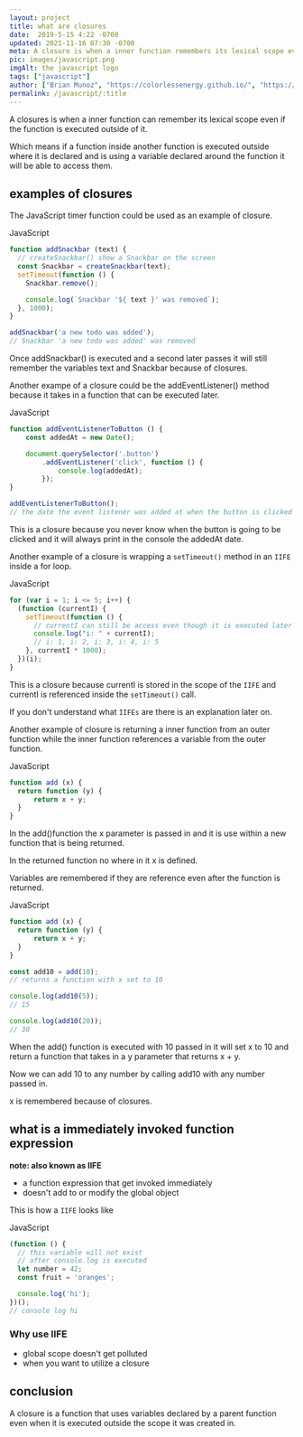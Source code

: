 ```yaml
---
layout: project
title: what are closures
date:  2019-5-15 4:22 -0700
updated: 2021-11-16 07:30 -0700
meta: A closure is when a inner function remembers its lexical scope even if it is executed outside of it.
pic: images/javascript.png
imgAlt: the javascript logo
tags: ["javascript"]
author: ["Brian Munoz", "https://colorlessenergy.github.io/", "https://github.com/colorlessenergy"]
permalink: /javascript/:title
---
```


A closures is when a inner function can remember its lexical scope even if the function is executed outside of it.

Which means if a function inside another function is executed outside where it is declared and is using a variable declared around the function it will be able to access them.

## examples of closures

The JavaScript timer function could be used as an example of closure.

<p class="highlight__file-desc">JavaScript</p>

```javascript
function addSnackbar (text) {
  // createSnackbar() show a Snackbar on the screen
  const Snackbar = createSnackbar(text);
  setTimeout(function () {
    Snackbar.remove();

    console.log(`Snackbar '${ text }' was removed`);
  }, 1000);
}

addSnackbar('a new todo was added');
// Snackbar 'a new todo was added' was removed
```

Once <span class="highlight__code">addSnackbar()</span> is executed and a second later passes it will still remember the variables <span className="highlight__code">text</span> and <span className="highlight__code">Snackbar</span> because of closures.

Another exampe of a closure could be the <span class="highlight__code">addEventListener()</span> method because it takes in a function that can be executed later.

<p class="highlight__file-desc">JavaScript</p>

```javascript
function addEventListenerToButton () {
    const addedAt = new Date();

    document.querySelector('.button')
        .addEventListener('click', function () {
            console.log(addedAt);
        });
}

addEventListenerToButton();
// the date the event listener was added at when the button is clicked
```

This is a closure because you never know when the button is going to be clicked and it will always print in the console the <span class="highlight__code">addedAt</span> date.

Another example of a closure is wrapping a <code class="highlight__code">setTimeout()</code> method in an <code class="highlight__code">IIFE</code> inside a for loop. 

<p class="highlight__file-desc">JavaScript</p>

```javascript
for (var i = 1; i <= 5; i++) {
  (function (currentI) {
    setTimeout(function () {
      // currentI can still be access even though it is executed later
      console.log("i: " + currentI);
      // i: 1, i: 2, i: 3, i: 4, i: 5
    }, currentI * 1000);
  })(i);
}
```

This is a closure because <span class="highlight__code">currentI</span> is stored in the scope of the <code class="highlight__code">IIFE</code> and <span class="highlight__code">currentI</span> is referenced inside the <code class="highlight__code">setTimeout()</code> call.

If you don't understand what <code class="highlight__code">IIFEs</code> are there is an explanation later on.

Another example of closure is returning a inner function from an outer function while the inner function references a variable from the outer function.

<p class="highlight__file-desc">JavaScript</p>

```javascript
function add (x) {
  return function (y) {
      return x + y;
  }
}
```

In the <span class="highlight__code">add()</span>function the <span class="highlight__code">x</span> parameter is passed in and it is use within a new function that is being returned.

In the returned function no where in it <span class="highlight__code">x</span> is defined.

Variables are remembered if they are reference even after the function is returned.

<p class="highlight__file-desc">JavaScript</p>

```javascript
function add (x) {
  return function (y) {
      return x + y;
  }
}

const add10 = add(10);
// returns a function with x set to 10

console.log(add10(5));
// 15

console.log(add10(20));
// 30
```

When the <span class="highlight__code">add()</span> function is executed with 10 passed in it will set x to 10 and return a function that takes in a <span class="highlight__code">y</span> parameter that returns x + y.

Now we can add 10 to any number by calling <span class="highlight__code">add10</span> with any number passed in.

<span class="highlight__code">x</span> is remembered because of closures.

## what is a immediately invoked function expression

**note: also known as IIFE**

* a function expression that get invoked immediately
* doesn't add to or modify the global object

This is how a <code class="highlight__code">IIFE</code> looks like

<p class="highlight__file-desc">JavaScript</p>

```javascript
(function () {
  // this variable will not exist
  // after console.log is executed
  let number = 42;
  const fruit = 'oranges';

  console.log('hi');
})();
// console log hi
```

### Why use IIFE

* global scope doesn't get polluted 
* when you want to utilize a closure

## conclusion

A closure is a function that uses variables declared by a parent function even when it is executed outside the scope it was created in.